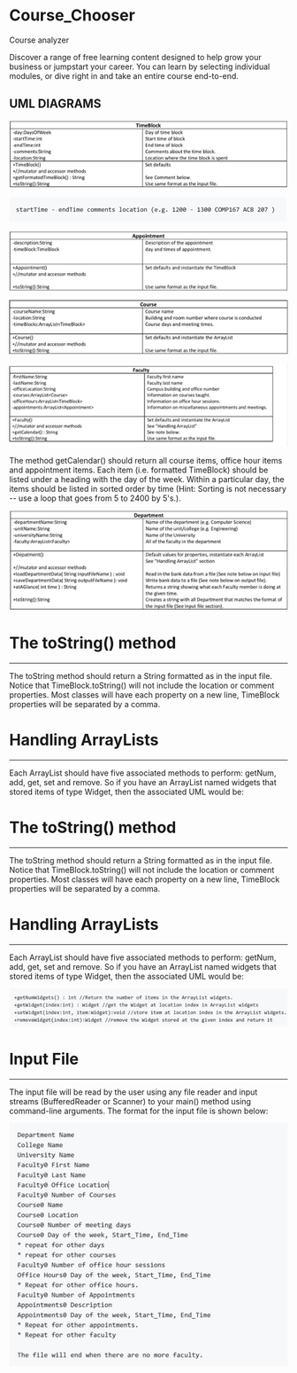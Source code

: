 # Course_Chooser

Course analyzer

Discover a range of free learning content designed to help grow your business or jumpstart your career. You can learn by selecting individual modules, or dive right in and take an entire course end-to-end.

## UML DIAGRAMS

![](image/README/1633681950223.png)

![](image/README/1633682032156.png)


![](image/README/1633682043219.png)

![](image/README/1633682061657.png)



![img](image/README/1633682076563.png)


The method getCalendar() should return all course items,
office hour items and appointment items. Each item (i.e. formatted TimeBlock)
should be listed under a heading with the day of the week. Within a particular
day, the items should be listed in sorted order by time (Hint: Sorting is not
necessary -- use a loop that goes from 5 to 2400 by 5's.).

![](image/README/1633682108694.png)


# The toString() method

---

The toString method should return a String formatted as in
the input file. Notice that TimeBlock.toString() will not include the location
or comment properties. Most classes will have each property on a new line,
TimeBlock properties will be separated by a comma.

# Handling ArrayLists

---

Each ArrayList should have five associated methods to
perform: getNum, add, get, set and remove. So if you have an ArrayList named
widgets that stored items of type Widget, then the associated UML would be:


# The toString() method

---

The toString method should return a String formatted as in
the input file. Notice that TimeBlock.toString() will not include the location
or comment properties. Most classes will have each property on a new line,
TimeBlock properties will be separated by a comma.

# Handling ArrayLists

---

Each ArrayList should have five associated methods to
perform: getNum, add, get, set and remove. So if you have an ArrayList named
widgets that stored items of type Widget, then the associated UML would be:

![](image/README/1633682172732.png)


# Input File

---

The input file will be read by
the user using any file reader and input streams (BufferedReader or Scanner) to
your main() method using command-line arguments. The format for the input file
is shown below:

![](image/README/1633682206673.png)
